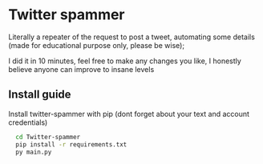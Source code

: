 # Twitter spammer
Literally a repeater of the request to post a tweet, automating some details (made for educational purpose only, please be wise);

I did it in 10 minutes, feel free to make any changes you like, I honestly believe anyone can improve to insane levels



## Install guide

Install twitter-spammer with pip
(dont forget about your text and account credentials)
```bash
  cd Twitter-spammer
  pip install -r requirements.txt
  py main.py
```
    